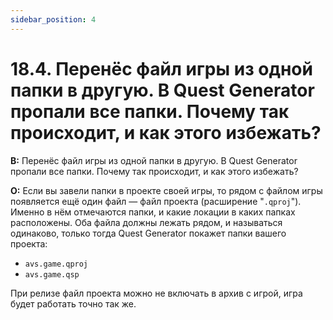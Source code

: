 ```yaml
---
sidebar_position: 4
---
```


# 18.4. Перенёс файл игры из одной папки в другую. В Quest Generator пропали все папки. Почему так происходит, и как этого избежать?
<!-- [:faq_18_04] -->
**В:** Перенёс файл игры из одной папки в другую. В Quest Generator пропали все папки. Почему так происходит, и как этого избежать?

**О:**
Если вы завели папки в проекте своей игры, то рядом с файлом игры появляется ещё один файл — файл проекта (расширение "`.qproj`"). Именно в нём отмечаются папки, и какие локации в каких папках расположены. Оба файла должны лежать рядом, и называться одинаково, только тогда Quest Generator покажет папки вашего проекта:

* `avs.game.qproj`
* `avs.game.qsp`

При релизе файл проекта можно не включать в архив с игрой, игра будет работать точно так же.
